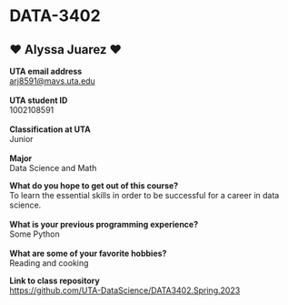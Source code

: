 # DATA-3402

  ## :heart: Alyssa Juarez :heart:
 **UTA email address**\
  arj8591@mavs.uta.edu\
  \
 **UTA student ID**\
 1002108591\
 \
 **Classification at UTA**\
 Junior\
 \
 **Major**\
 Data Science and Math
 
 **What do you hope to get out of this course?**\
 To learn the essential skills in order to be successful for a career in data science.\
 \
 **What is your previous programming experience?**\
 Some Python\
 \
 **What are some of your favorite hobbies?**\
 Reading and cooking
 
 **Link to class repository**\
 https://github.com/UTA-DataScience/DATA3402.Spring.2023 
